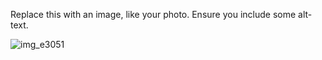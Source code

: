 Replace this with an image, like your photo. Ensure you include some alt-text.

![img_e3051](https://user-images.githubusercontent.com/42454735/44637865-bce80e00-a981-11e8-978f-74d76ed279dc.jpg)
